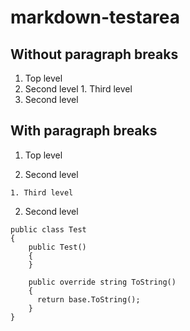 # markdown-testarea

## Without paragraph breaks

1. Top level
  1. Second level
    1. Third level
  2. Second level

## With paragraph breaks

1. Top level

  1. Second level

    1. Third level

  2. Second level

```
public class Test
{
    public Test()
    {
    }
    
    public override string ToString()
    {
      return base.ToString();
    }
}
```
